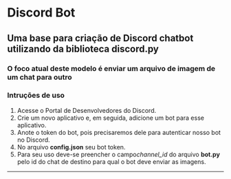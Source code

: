 # Discord Bot

## Uma base para criação de Discord chatbot utilizando da biblioteca discord.py

### O foco atual deste modelo é enviar um arquivo de imagem de um chat para outro


### Intruções de uso
1. Acesse o Portal de Desenvolvedores do Discord.
2. Crie um novo aplicativo e, em seguida, adicione um bot para esse aplicativo.
3. Anote o token do bot, pois precisaremos dele para autenticar nosso bot no Discord.
4. No arquivo **config.json** seu bot token.
5. Para seu uso deve-se preencher o campo*channel_id* do arquivo **bot.py** pelo id do chat de destino para qual o bot deve enviar as imagens.
***
